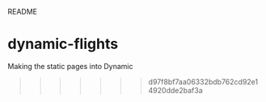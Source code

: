 README

# dynamic-flights
Making the static pages into Dynamic
>>>>>>> d97f8bf7aa06332bdb762cd92e14920dde2baf3a

